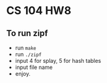 # CS 104 HW8

## To run zipf
* run `make`
* run `./zipf`
* input 4 for splay, 5 for hash tables
* input file name
* enjoy.